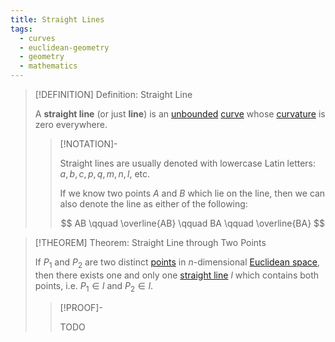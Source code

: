 ```yaml
---
title: Straight Lines
tags:
  - curves
  - euclidean-geometry
  - geometry
  - mathematics
---
```


>[!DEFINITION] Definition: Straight Line
>
>A **straight line** (or just **line**) is an [unbounded](../Bounded%20Curve.md) [curve](../index.md) whose [curvature](../Curvature.md) is zero everywhere.
>
>>[!NOTATION]-
>>
>>Straight lines are usually denoted with lowercase Latin letters: $a,b,c, p,q, m,n,l,$ etc.
>>
>>If we know two points $A$ and $B$ which lie on the line, then we can also denote the line as either of the following:
>>
>>$$
>>AB \qquad \overline{AB} \qquad BA \qquad \overline{BA}
>>$$
>>
>

>[!THEOREM] Theorem: Straight Line through Two Points
>
>If $P_1$ and $P_2$ are two distinct [points](../../Euclidean%20Space/Points%20vs%20Vectors/index.md) in $n$-dimensional [Euclidean space](../../../../Analysis/Real%20Analysis/The%20Topology%20of%20Euclidean%20Space.md), then there exists one and only one [straight line](./index.md) $l$ which contains both points, i.e. $P_1 \in l$ and $P_2 \in l$.
>
>>[!PROOF]-
>>
>>TODO
>>
>